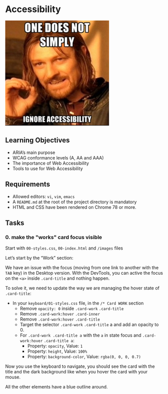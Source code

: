 # Accessibility
![cover](/images/66ba13a2581c5457361a.png)

## Learning Objectives
- ARIA’s main purpose
- WCAG conformance levels (A, AA and AAA)
- The importance of Web Accessibility
- Tools to use for Web Accessibility

## Requirements
- Allowed editors: `vi`, `vim`, `emacs`
- A `README.md` at the root of the project directory is mandatory
- HTML and CSS have been rendered on Chrome 78 or more.

## Tasks
### 0. make the "works" card focus visible
Start with `00-styles.css`, `00-index.html` and `/images` files

Let’s start by the “Work” section:

We have an issue with the focus (moving from one link to another with the `TAB` key) in the Desktop version. With the DevTools, you can active the focus on the `<a>` inside `.card-title` and nothing happen.

To solve it, we need to update the way we are managing the hover state of `.card-title`:

- In your `keyboard/01-styles.css` file, in the `/* Card WORK` section
    - Remove `opacity: 0` inside `.card-work` `.card-title`
    - Remove `.card-work:hover` `.card-inner`
    - Remove `.card-work:hover` `.card-title`
    - Target the selector `.card-work` `.card-title` a and add an opacity to 0.
    - For `.card-work .card-title a` with the `a` in state focus and `.card-work:hover` `.card-title a`:
        - Property: `opacity`, Value: `1`
        - Property: `height`, Value: `100%`
        - Property: `background-color`, Value: `rgba(0, 0, 0, 0.7)`

Now you use the keyboard to navigate, you should see the card with the title and the dark background like when you hover the card with your mouse.

All the other elements have a blue outline around.
